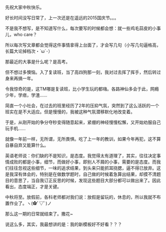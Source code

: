 先祝大家中秋快乐。

好长时间没写日常了，上一次还是在遥远的2015国庆节。。。

不是我不想写，是不知道写什么，每次要写的时候都会想：就一些鸡毛蒜皮的小事儿，who care？

所以每次写文章都会觉得这件事情拿得上台面了，才会写几句（小写几句逼格高，长篇大论掉档次・`ω´･）

那最近的大事是什么呢？是高考。

但不想过多懊恼。入了复读班，当了高四狗那一刻，我对过去挥了挥手，然后转过身来再搞一年。

令我惊奇的是，这TM哪是复读班，比小学生玩的都嗨。各路神仙多会于此，网瘾少年，学痞，学渣……

简直一个小社会，在过去的班里经历了2年的压抑气氛，突然到了这么活跃的一个班实在是不大适应。但是慢慢的，我被这种气氛潜移默化地改变着。

于是，从刚开始的争分夺秒变得随意起来，紧绷的神经慢慢松懈，又开始劝服自己玩手机……

就像一年前一样，无所谓，无所畏惧。吃了上一年的教训，如果今年再犯，这不算自暴自弃又能算什么。

英语老师说：你们缺的不是知识，是态度。我觉得太有道理了，其实，往往决定事情成败的都是小事，细节，而做好小事，即别人不屑的小事，需要的是态度。而我们往往忽视这些细节，一味的追求结果，到头来只能抓耳挠腮，逼不得已放弃。这是我深有体会的，特别是在做数学题时，自己做的时候着急算出结果，却摸不清题目的意思了，当自我订正反思的时候，发现这些题目大部分都可以做出来了。因此看出，态度端正，才是关键。

中秋将至。放假前，各科老师都对我们说：放假是留玩的，休息的，所以我就不布置作业了。ヽ(✿ﾟ▽ﾟ)ノ

那么这一期的日常就结束了。撒花~

说这么多，其实，我最想讲的是：我的新模板好不好看？？？
<!-- ##{"timestamp":1473855336}## -->